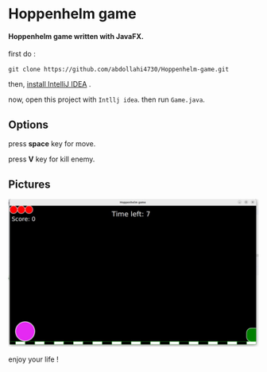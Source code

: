 # Hoppenhelm game
#### Hoppenhelm game written with JavaFX.


first do :
```
git clone https://github.com/abdollahi4730/Hoppenhelm-game.git 
```

then, [install IntelliJ IDEA](https://www.jetbrains.com/help/idea/installation-guide.html) .

now, open this project with `Intllj idea`.
then run `Game.java`.

## Options
press **space** key for move.

press **V** key for kill enemy.

## Pictures
![Hoppenhelm game pic](https://github.com/abdollahi4730/Hoppenhelm-game/blob/main/picture/hoppenhelm_pic.jpg)


enjoy your life !

